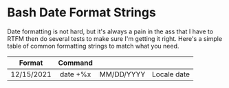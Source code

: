 # Bash Date Format Strings

Date formatting is not hard, but it's always a pain in the ass that I have to RTFM then do several tests to make sure I'm getting it right. Here's a simple table of common formatting strings to match what you need.

| Format   |      Command       |   | |
|----------|:-------------:|------:|-|
| 12/15/2021 |  date +%x | MM/DD/YYYY | Locale date |
